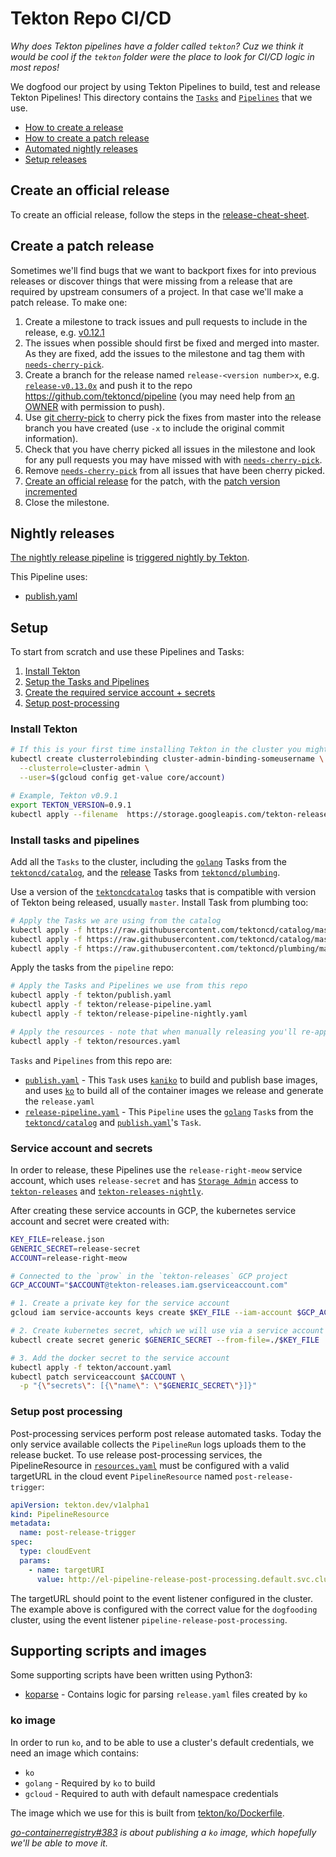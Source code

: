 # Tekton Repo CI/CD

_Why does Tekton pipelines have a folder called `tekton`? Cuz we think it would be cool
if the `tekton` folder were the place to look for CI/CD logic in most repos!_

We dogfood our project by using Tekton Pipelines to build, test and release
Tekton Pipelines! This directory contains the
[`Tasks`](https://github.com/tektoncd/pipeline/blob/master/docs/tasks.md) and
[`Pipelines`](https://github.com/tektoncd/pipeline/blob/master/docs/pipelines.md)
that we use.

* [How to create a release](#create-an-official-release)
* [How to create a patch release](#create-a-patch-release)
* [Automated nightly releases](#nightly-releases)
* [Setup releases](#setup)

## Create an official release

To create an official release, follow the steps in the [release-cheat-sheet](./release-cheat-sheet.md).

## Create a patch release

Sometimes we'll find bugs that we want to backport fixes for into previous releases
or discover things that were missing from a release that are required by upstream
consumers of a project. In that case we'll make a patch release. To make one:

1. Create a milestone to track issues and pull requests to include in the release,
   e.g. [v0.12.1](https://github.com/tektoncd/pipeline/milestone/26)
1. The issues when possible should first be fixed and merged into master. As they
   are fixed, add the issues to the milestone and tag them with
   [`needs-cherry-pick`](https://github.com/tektoncd/pipeline/pulls?q=label%3Aneeds-cherry-pick).
1. Create a branch for the release named `release-<version number>x`, e.g. [`release-v0.13.0x`](https://github.com/tektoncd/pipeline/tree/release-v0.13.0x)
   and push it to the repo https://github.com/tektoncd/pipeline (you may need help from
   [an OWNER](../OWNERS_ALIASES) with permission to push).
1. Use [git cherry-pick](https://git-scm.com/docs/git-cherry-pick) to cherry pick the
   fixes from master into the release branch you have created (use `-x` to include
   the original commit information).
1. Check that you have cherry picked all issues in the milestone and look for any
   pull requests you may have missed with with
   [`needs-cherry-pick`](https://github.com/tektoncd/pipeline/pulls?q=label%3Aneeds-cherry-pick).
1. Remove [`needs-cherry-pick`](https://github.com/tektoncd/pipeline/pulls?q=label%3Aneeds-cherry-pick)
   from all issues that have been cherry picked.
1. [Create an official release](#create-an-official-release) for the patch, with the
   [patch version incremented](https://semver.org/)
1. Close the milestone.

## Nightly releases

[The nightly release pipeline](release-pipeline-nightly.yaml) is
[triggered nightly by Tekton](https://github.com/tektoncd/plumbing/tree/master/tekton).

This Pipeline uses:

- [publish.yaml](publish.yaml)

## Setup

To start from scratch and use these Pipelines and Tasks:

1. [Install Tekton](#install-tekton)
1. [Setup the Tasks and Pipelines](#install-tasks-and-pipelines)
1. [Create the required service account + secrets](#service-account-and-secrets)
1. [Setup post-processing](#setup-post-processing)

### Install Tekton

```bash
# If this is your first time installing Tekton in the cluster you might need to give yourself permission to do so
kubectl create clusterrolebinding cluster-admin-binding-someusername \
  --clusterrole=cluster-admin \
  --user=$(gcloud config get-value core/account)

# Example, Tekton v0.9.1
export TEKTON_VERSION=0.9.1
kubectl apply --filename  https://storage.googleapis.com/tekton-releases/pipeline/previous/v${TEKTON_VERSION}/release.yaml
```

### Install tasks and pipelines

Add all the `Tasks` to the cluster, including the
[`golang`](https://github.com/tektoncd/catalog/tree/master/golang)
Tasks from the
[`tektoncd/catalog`](https://github.com/tektoncd/catalog), and the
[release](https://github.com/tektoncd/plumbing/tree/master/tekton/resources/release) Tasks from
[`tektoncd/plumbing`](https://github.com/tektoncd/plumbing).

Use a version of the [`tektoncdcatalog`](https://github.com/tektoncd/catalog)
tasks that is compatible with version of Tekton being released, usually `master`.
Install Task from plumbing too:

```bash
# Apply the Tasks we are using from the catalog
kubectl apply -f https://raw.githubusercontent.com/tektoncd/catalog/master/golang/build.yaml
kubectl apply -f https://raw.githubusercontent.com/tektoncd/catalog/master/golang/tests.yaml
kubectl apply -f https://raw.githubusercontent.com/tektoncd/plumbing/master/tekton/resources/release/
```

Apply the tasks from the `pipeline` repo:
```bash
# Apply the Tasks and Pipelines we use from this repo
kubectl apply -f tekton/publish.yaml
kubectl apply -f tekton/release-pipeline.yaml
kubectl apply -f tekton/release-pipeline-nightly.yaml

# Apply the resources - note that when manually releasing you'll re-apply these
kubectl apply -f tekton/resources.yaml
```

`Tasks` and `Pipelines` from this repo are:

- [`publish.yaml`](publish.yaml) - This `Task` uses
  [`kaniko`](https://github.com/GoogleContainerTools/kaniko) to build and
  publish base images, and uses
  [`ko`](https://github.com/google/ko) to build all of the container images we
release and generate the `release.yaml`
- [`release-pipeline.yaml`](./release-pipeline.yaml) - This `Pipeline`
  uses the
  [`golang`](https://github.com/tektoncd/catalog/tree/master/golang)
  `Task`s from the
  [`tektoncd/catalog`](https://github.com/tektoncd/catalog) and
  [`publish.yaml`](publish.yaml)'s `Task`.

### Service account and secrets

In order to release, these Pipelines use the `release-right-meow` service account,
which uses `release-secret` and has
[`Storage Admin`](https://cloud.google.com/container-registry/docs/access-control)
access to
[`tekton-releases`]((https://github.com/tektoncd/plumbing/blob/master/gcp.md))
and
[`tekton-releases-nightly`]((https://github.com/tektoncd/plumbing/blob/master/gcp.md)).

After creating these service accounts in GCP, the kubernetes service account and
secret were created with:

```bash
KEY_FILE=release.json
GENERIC_SECRET=release-secret
ACCOUNT=release-right-meow

# Connected to the `prow` in the `tekton-releases` GCP project
GCP_ACCOUNT="$ACCOUNT@tekton-releases.iam.gserviceaccount.com"

# 1. Create a private key for the service account
gcloud iam service-accounts keys create $KEY_FILE --iam-account $GCP_ACCOUNT

# 2. Create kubernetes secret, which we will use via a service account and directly mounting
kubectl create secret generic $GENERIC_SECRET --from-file=./$KEY_FILE

# 3. Add the docker secret to the service account
kubectl apply -f tekton/account.yaml
kubectl patch serviceaccount $ACCOUNT \
  -p "{\"secrets\": [{\"name\": \"$GENERIC_SECRET\"}]}"
```

### Setup post processing

Post-processing services perform post release automated tasks. Today the only
service available collects the `PipelineRun` logs uploads them to the release
bucket. To use release post-processing services, the PipelineResource in
[`resources.yaml`](./resources.yaml) must be configured with a valid targetURL in the
cloud event `PipelineResource` named `post-release-trigger`:

```yaml
apiVersion: tekton.dev/v1alpha1
kind: PipelineResource
metadata:
  name: post-release-trigger
spec:
  type: cloudEvent
  params:
    - name: targetURI
      value: http://el-pipeline-release-post-processing.default.svc.cluster.local:8080 # This has to be changed to a valid URL
```

The targetURL should point to the event listener configured in the cluster.
The example above is configured with the correct value for the  `dogfooding`
cluster, using the event listener `pipeline-release-post-processing`.

## Supporting scripts and images

Some supporting scripts have been written using Python3:

- [koparse](./koparse) - Contains logic for parsing `release.yaml` files created
  by `ko`

### ko image

In order to run `ko`, and to be able to use a cluster's default credentials, we
need an image which contains:

- `ko`
- `golang` - Required by `ko` to build
- `gcloud` - Required to auth with default namespace credentials

The image which we use for this is built from
[tekton/ko/Dockerfile](./ko/Dockerfile).

_[go-containerregistry#383](https://github.com/google/go-containerregistry/issues/383)
is about publishing a `ko` image, which hopefully we'll be able to move it._
